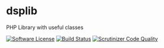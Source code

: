 dsplib
======

PHP Library with useful classes

[![Software License](https://img.shields.io/badge/license-MIT-brightgreen.svg?style=flat)](LICENSE.md)
[![Build Status](https://travis-ci.org/pfeyssaguet/dsplib.png?branch=master)](https://travis-ci.org/pfeyssaguet/dsplib)
[![Scrutinizer Code Quality](https://scrutinizer-ci.com/g/pfeyssaguet/dsplib/badges/quality-score.png?b=master)](https://scrutinizer-ci.com/g/pfeyssaguet/dsplib/?branch=master)
